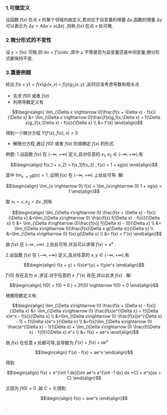 ### 1.可微定义
设函数 $f(x)$ 在点 $x$ 的某个邻域内由定义,若对应于自变量的增量 $\Delta x$,函数的增量 $\Delta y$ 可以表示为 $\Delta y = A \Delta x + o(\Delta x)$ ,则称 $f(x)$ 在点 $x$ 处可微.

### 2.微分形式的不变性
设 $y = f(u)$ 可微,则 $du = f'(u) du$ ,其中 $u$ 不管是否为自变量还是中间变量,微分形式都保持不变.


### 3.重要例题
给出 $f(x + y) = f(x)g_1(x,y) + f(y)g_2(x,y)$ ,此时应该考虑导数和相关点
* 先求 $f(0)$ 或者 $f(a)$
* 利用导数定义有

$$\begin{align}
    \lim_{\Delta x \rightarrow 0}\frac{f(x + \Delta x) - f(x)}{\Delta x} &= \lim_{\Delta x \rightarrow 0}\frac{f(x)g_1(x,\Delta x) + f(\Delta x)g_2(x,\Delta x) - f(x)}{\Delta x} \\
    &= f'(x)
\end{align}$$

得到一个微分方程 $Y(f'(x),f(x),x) = 0$
* 解微分方程,通过 $f(0)$ 或者 $f(a)$ 的值确定 $f(x)$ 的形式.

例题:
1.设函数 $f(x)$ 在 $(-\infty,+\infty)$ 定义,且对任意的 $x_1,x_2 \in(-\infty,+\infty)$,有

$$\begin{align}
    f(x_1 + x_2) = f(x_1)f(x_2) , f(x) = 1 + xg(x)
\end{align}$$

其中 $\displaystyle \lim_{x\rightarrow 0} g(x) = 1$ ,证明 $f(x)$ 在 $(-\infty,+\infty)$ 上处处可导.
解:

$$\begin{align}
    \lim_{x \rightarrow 0} f(x) = \lim_{x\rightarrow 0} 1 + xg(x) = 1
\end{align}$$

取 $x_1 = x , x_2 = \Delta x$ ,则有

$$\begin{align}
    \lim_{\Delta x\rightarrow 0} \frac{f(x + \Delta
    x) - f(x)}{\Delta x} &=\lim_{\Delta x\rightarrow 0} \frac{f(x) f(\Delta x) - f(x)}{\Delta x} \\
    &= \lim_{\Delta x\rightarrow 0}\frac{f(x)[ f(\Delta x) - 1]}{\Delta x} \\
    &= \lim_{\Delta x\rightarrow 0}\frac{f(x)\Delta x g(\Delta x)}{\Delta x} \\
    &=\lim_{\Delta x\rightarrow 0} f(x) g(\Delta x) \\
    &= f(x) = f'(x)
\end{align}$$

故 $f(x)$ 在 $(-\infty,+\infty)$ 上处处可导.并且可以求得 $f(x) = e^x$ .

2.设函数 $f(x)$ 在 $(-\infty,+\infty)$ 定义,且对任意的 $x,y \in(-\infty,+\infty)$,有

$$\begin{align}
    f(x + y) = f(x)e^{y} + f(y)e^x 
\end{align}$$

$f'(0)$ 存在且为 $a$ ,求证:对于任意的 $x$ ,f'(x) 存在,并以此求 $f(x)$ .
解:

$$\begin{align}
    f(0) = f(0 + 0 ) = 2f(0) \rightarrow f(0) = 0
\end{align}$$

根据导数定义有:

$$\begin{align}
    \lim_{\Delta x\rightarrow 0} \frac{f(x + \Delta
    x) - f(x)}{\Delta x} &= \lim_{\Delta x\rightarrow 0} \frac{f(x)e^{\Delta x} + f(\Delta x)e^x - f(x)}{\Delta x} \\
    &=\lim_{\Delta x\rightarrow 0} \frac{f(x)[e^{\Delta x} - 1] + f(\Delta x)e^x }{\Delta x}  \\
    &=f(x)\lim_{\Delta x\rightarrow 0} \frac{e^{\Delta x} - 1}{\Delta x} + \lim_{\Delta x\rightarrow 0} \frac{f(\Delta x) - f(0)}{\Delta x} e^x \\
    &= f(x) + ae^x
\end{align}$$

故 $f(x)$ 在任意 $x$ 处都可导,且导数为 $f'(x) = f(x) + ae^x$ 

$$\begin{align}
    f'(x) - f(x) = ae^x
\end{align}$$

得到

$$\begin{align}
    f(x) = e^{\int 1 dx}[\int ae^x e^{\int -1 dx} dx +C] = e^x[ax + C] 
\end{align}$$

又因为 $f(0) = 0$ ,故 $C = 0$,得到

$$\begin{align}
    f(x) = axe^x
\end{align}$$

.